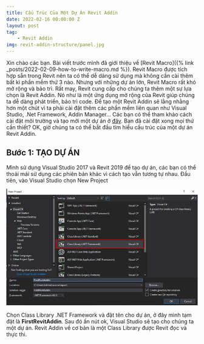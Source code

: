 ```yaml
---
title: Cấu Trúc Của Một Dự Án Revit Addin
date: 2022-02-16 00:00:00 Z
layout: post
tag:
    - Revit Addin
img: revit-addin-structure/panel.jpg
---
```


Xin chào các bạn. Bài viết trước mình đã giới thiệu về [Revit Macro]({% link _posts/2022-02-09-how-to-write-macro.md %}). Revit Macro được tích hợp sẵn trong Revit nên ta có thể dễ dàng sử dụng mà không cần cài thêm bất kì phần mềm thứ 3 nào. Nhưng với những dự án lớn, Revit Macro rất khó mở rộng và bảo trì. Rất may, Revit cung cấp cho chúng ta thêm một sự lựa chọn là Revit Addin. Nó như là một ứng dụng mở rộng của Revit giúp chúng ta dễ dàng phát triển, bảo trì code. Để tạo một Revit Addin sẽ lằng nhằng hơn một chút vì ta phải cài đặt thêm các phần mềm liên quan như Visual Studio, .Net Framework, Addin Manager... Các bạn có thể tham khảo cách cài đặt môi trường và tạo mới một dự án ở [đây](https://chuongmep.com/Start-With-RevitAPI). 
Bạn đã cài đặt xong mọi thứ cần thiết? OK, giờ chúng ta có thể bắt đầu tìm hiểu cấu trúc của một dự án Revit Addin.
## Bước 1: TẠO DỰ ÁN
Mình sử dụng Visual Studio 2017 và Revit 2019 để tạo dự án, các bạn có thể thoải mái sử dụng các phiên bản khác vì cách tạo vẫn tương tự nhau.
Đầu tiên, vào Visual Studio chọn New Project

![img1](/assets/img/revit-addin-structure/img1.png)

 Chọn Class Library .NET Framework và đặt tên cho dự án, ở đây mình tạm đặt là **FirstRevitAddin**. Sau đó ấn nút ok, Visual Studio sẽ tạo cho chúng ta một dự án. Revit Addin về cơ bản là một Class Library được Revit đọc và thực thi.

